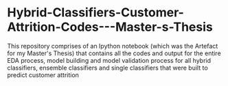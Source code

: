 # Hybrid-Classifiers-Customer-Attrition-Codes---Master-s-Thesis
This repository comprises of an Ipython notebook (which was the Artefact for my Master's Thesis) that contains all the codes and output for the entire EDA process, model building and model validation process for all hybrid classifiers, ensemble classifiers and single classifiers that were built to predict customer attrition
